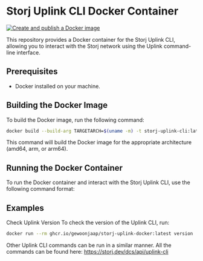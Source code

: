 # Storj Uplink CLI Docker Container
[![Create and publish a Docker image](https://github.com/GewoonJaap/storj-uplink-docker/actions/workflows/publish.yml/badge.svg)](https://github.com/GewoonJaap/storj-uplink-docker/actions/workflows/publish.yml)

This repository provides a Docker container for the Storj Uplink CLI, allowing you to interact with the Storj network using the Uplink command-line interface.

## Prerequisites

- Docker installed on your machine.

## Building the Docker Image

To build the Docker image, run the following command:

```sh
docker build --build-arg TARGETARCH=$(uname -m) -t storj-uplink-cli:latest .
```

This command will build the Docker image for the appropriate architecture (amd64, arm, or arm64).

## Running the Docker Container
To run the Docker container and interact with the Storj Uplink CLI, use the following command format:

## Examples
Check Uplink Version
To check the version of the Uplink CLI, run:
```sh
docker run --rm ghcr.io/gewoonjaap/storj-uplink-docker:latest version
```

Other Uplink CLI commands can be run in a similar manner. All the commands can be found here: https://storj.dev/dcs/api/uplink-cli
